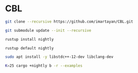 # CBL

```sh
git clone --recursive https://github.com/imartayan/CBL.git
```

```sh
git submodule update --init --recursive
```

```sh
rustup install nightly
```

```sh
rustup default nightly
```

```sh
sudo apt install -y libstdc++-12-dev libclang-dev
```

```sh
K=25 cargo +nightly b -r --examples
```
